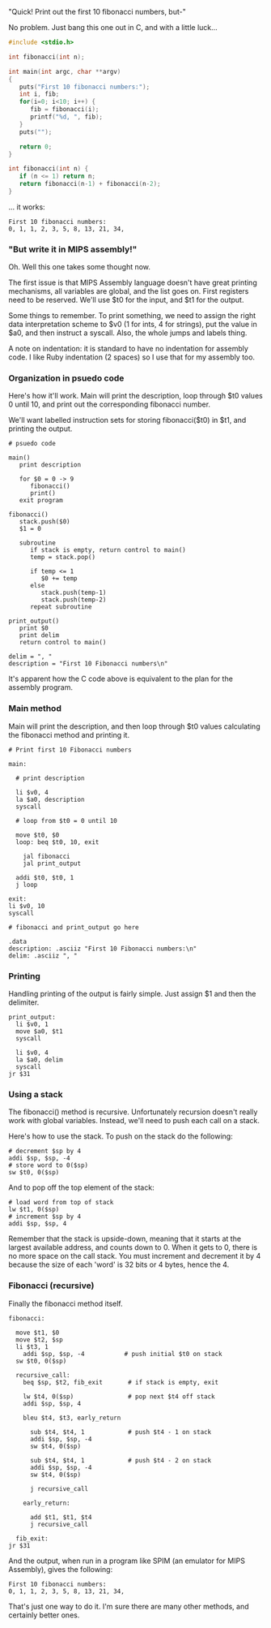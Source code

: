 "Quick! Print out the first 10 fibonacci numbers, but-"

No problem. Just bang this one out in C, and with a little luck...

```c
#include <stdio.h>

int fibonacci(int n);

int main(int argc, char **argv)
{
   puts("First 10 fibonacci numbers:");
   int i, fib;
   for(i=0; i<10; i++) {
      fib = fibonacci(i);
      printf("%d, ", fib);
   }
   puts("");

   return 0;
}

int fibonacci(int n) {
   if (n <= 1) return n;
   return fibonacci(n-1) + fibonacci(n-2);
}
```

... it works:

```
First 10 fibonacci numbers:
0, 1, 1, 2, 3, 5, 8, 13, 21, 34,
```

### "But write it in MIPS assembly!"

Oh. Well this one takes some thought now.

The first issue is that MIPS Assembly language doesn't have great printing mechanisms, all variables are global, and the list goes on. First registers need to be reserved. We'll use $t0 for the input, and $t1 for the output. 

Some things to remember. To print something, we need to assign the right data interpretation scheme to $v0 (1 for ints, 4 for strings), put the value in $a0, and then instruct a syscall. Also, the whole jumps and labels thing. 

A note on indentation: it is standard to have no indentation for assembly code. I like Ruby indentation (2 spaces) so I use that for my assembly too. 

### Organization in psuedo code

Here's how it'll work. Main will print the description, loop through $t0 values 0 until 10, and print out the corresponding fibonacci number. 

We'll want labelled instruction sets for storing fibonacci($t0) in $t1, and printing the output.

```
# psuedo code

main()
   print description
   
   for $0 = 0 -> 9
      fibonacci()
      print()
   exit program

fibonacci()
   stack.push($0)
   $1 = 0
   
   subroutine
      if stack is empty, return control to main()
      temp = stack.pop()

      if temp <= 1
         $0 += temp
      else
         stack.push(temp-1)
         stack.push(temp-2)
      repeat subroutine

print_output()
   print $0
   print delim
   return control to main()

delim = ", "
description = "First 10 Fibonacci numbers\n"
``` 

It's apparent how the C code above is equivalent to the plan for the assembly program. 

### Main method

Main will print the description, and then loop through $t0 values calculating the fibonacci method and printing it. 

```
# Print first 10 Fibonacci numbers

main:

  # print description

  li $v0, 4               
  la $a0, description
  syscall
  
  # loop from $t0 = 0 until 10

  move $t0, $0     
  loop: beq $t0, 10, exit
  
    jal fibonacci
    jal print_output
    
  addi $t0, $t0, 1
  j loop

exit:
li $v0, 10
syscall

# fibonacci and print_output go here

.data
description: .asciiz "First 10 Fibonacci numbers:\n"
delim: .asciiz ", "
```

### Printing

Handling printing of the output is fairly simple. Just assign $1 and then the delimiter. 

```
print_output:
  li $v0, 1
  move $a0, $t1
  syscall
  
  li $v0, 4
  la $a0, delim
  syscall
jr $31
```

### Using a stack

The fibonacci() method is recursive. Unfortunately recursion doesn't really work with global variables. Instead, we'll need to push each call on a stack. 

Here's how to use the stack. To push on the stack do the following:

```
# decrement $sp by 4
addi $sp, $sp, -4
# store word to 0($sp)
sw $t0, 0($sp)
``` 

And to pop off the top element of the stack:

```
# load word from top of stack
lw $t1, 0($sp)
# increment $sp by 4
addi $sp, $sp, 4
```

Remember that the stack is upside-down, meaning that it starts at the largest available address, and counts down to 0. When it gets to 0, there is no more space on the call stack. You must increment and decrement it by 4 because the size of each 'word' is 32 bits or 4 bytes, hence the 4. 

### Fibonacci (recursive)

Finally the fibonacci method itself.

```
fibonacci:
  
  move $t1, $0
  move $t2, $sp
  li $t3, 1
    addi $sp, $sp, -4           # push initial $t0 on stack
  sw $t0, 0($sp)
  
  recursive_call:
    beq $sp, $t2, fib_exit       # if stack is empty, exit
  
    lw $t4, 0($sp)               # pop next $t4 off stack
    addi $sp, $sp, 4
    
    bleu $t4, $t3, early_return
    
      sub $t4, $t4, 1            # push $t4 - 1 on stack
      addi $sp, $sp, -4
      sw $t4, 0($sp)
      
      sub $t4, $t4, 1            # push $t4 - 2 on stack
      addi $sp, $sp, -4
      sw $t4, 0($sp)
      
      j recursive_call
      
    early_return:
    
      add $t1, $t1, $t4
      j recursive_call
      
  fib_exit:
jr $31
```

And the output, when run in a program like SPIM (an emulator for MIPS Assembly), gives the following:

```
First 10 fibonacci numbers:
0, 1, 1, 2, 3, 5, 8, 13, 21, 34,
```

That's just one way to do it. I'm sure there are many other methods, and certainly better ones. 